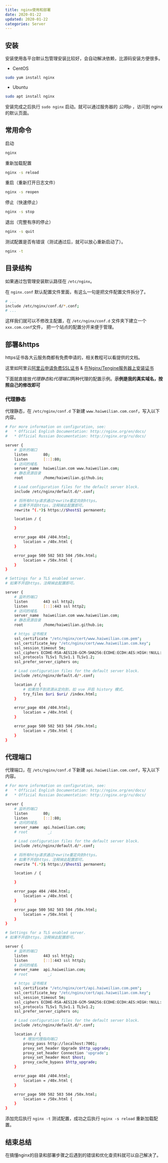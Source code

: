 ```yaml
---
title: nginx使用和部署
date: 2020-01-22
updated: 2020-01-22
categories: Server
---
```


## 安装

安装使用各平台默认包管理安装比较好，会自动解决依赖，比源码安装方便很多。

- CentOS

```sh
sudo yum install nginx
```

- Ubuntu

```sh
sudo apt install nginx
```

安装完成之后执行 `sudo nginx` 启动。就可以通过服务器的 *公网ip* ，访问到 nginx 的默认页面。

## 常用命令

启动

```sh
nginx
```

重新加载配置

```sh
nginx -s reload
```

重启（重新打开日志文件）

```sh
nginx -s reopen
```

停止（快速停止）

```sh
nginx -s stop
```

退出（完整有序的停止）

```sh
nginx -s quit
```

测试配置是否有错误（测试通过后，就可以放心重新启动了）。

```sh
nginx -t
```

## 目录结构

如果通过包管理安装默认路径在 `/etc/nginx`。

在 `nginx.conf` 默认配置文件里面，有这么一句是把文件配置文件拆分了。

```sh
# ...
include /etc/nginx/conf.d/*.conf;
# ...
```

这样我们就可以不修改主配置，在 `/etc/nginx/conf.d` 文件夹下建立一个 `xxx.com.conf`文件， 把一个站点的配置分开来便于管理。

## 部署&https

https证书各大云服务商都有免费申请的，相关教程可以看提供的文档。

这里如阿里云[阿里云申请免费SSL证书](https://yq.aliyun.com/articles/637307) & [在Nginx/Tengine服务器上安装证书](https://help.aliyun.com/document_detail/98728.html)

下面就直接放*代理静态*和*代理端口*两种代理的配置示例。**示例是我的真实域名，按照自己的修改即可**

### 代理静态

代理静态，在 `/etc/nginx/conf.d` 下新建 `www.haiweilian.com.conf`，写入以下内容。

```sh
# For more information on configuration, see:
#   * Official English Documentation: http://nginx.org/en/docs/
#   * Official Russian Documentation: http://nginx.org/ru/docs/

server {
    # 监听的端口
    listen       80;
    listen       [::]:80;
    # 访问的域名
    server_name  haiweilian.com www.haiweilian.com;
    # 静态资源目录
    root         /home/haiweilian.github.io;

    # Load configuration files for the default server block.
    include /etc/nginx/default.d/*.conf;

    # 将所有http请求通过rewrite重定向到https。
    # 如果不开启https，注释掉此配置即可。
    rewrite ^(.*)$ https://$host$1 permanent;

    location / {

    }

    error_page 404 /404.html;
        location = /40x.html {
    }

    error_page 500 502 503 504 /50x.html;
        location = /50x.html {
    }
}

# Settings for a TLS enabled server.
# 如果不开启https，注释掉此配置即可。

server {
    # 监听的端口
    listen       443 ssl http2;
    listen       [::]:443 ssl http2;
    # 访问的域名
    server_name  haiweilian.com www.haiweilian.com;
    # 静态资源目录
    root         /home/haiweilian.github.io;

    # https 证书相关
    ssl_certificate "/etc/nginx/cert/www.haiweilian.com.pem";
    ssl_certificate_key "/etc/nginx/cert/www.haiweilian.com.key";
    ssl_session_timeout 5m;
    ssl_ciphers ECDHE-RSA-AES128-GCM-SHA256:ECDHE:ECDH:AES:HIGH:!NULL:!aNULL:!MD5:!ADH:!RC4;
    ssl_protocols TLSv1 TLSv1.1 TLSv1.2;
    ssl_prefer_server_ciphers on;

    # Load configuration files for the default server block.
    include /etc/nginx/default.d/*.conf;

    location / {
        # 如果找不到资源从定向到，如 vue 开启 history 模式。
        try_files $uri $uri/ /index.html;
    }

    error_page 404 /404.html;
        location = /40x.html {
    }

    error_page 500 502 503 504 /50x.html;
        location = /50x.html {
    }
}
```

## 代理端口

代理端口，在 `/etc/nginx/conf.d` 下新建 `api.haiweilian.com.conf`，写入以下内容。

```sh
# For more information on configuration, see:
#   * Official English Documentation: http://nginx.org/en/docs/
#   * Official Russian Documentation: http://nginx.org/ru/docs/

server {
    # 监听的端口
    listen       80;
    listen       [::]:80;
    # 访问的域名
    server_name  api.haiweilian.com;
    # root         _;

    # Load configuration files for the default server block.
    include /etc/nginx/default.d/*.conf;

    # 将所有http请求通过rewrite重定向到https。
    # 如果不开启https，注释掉此配置即可。
    rewrite ^(.*)$ https://$host$1 permanent;

    location / {

    }

    error_page 404 /404.html;
        location = /40x.html {
    }

    error_page 500 502 503 504 /50x.html;
        location = /50x.html {
    }
}

# Settings for a TLS enabled server.
# 如果不开启https，注释掉此配置即可。

server {
    # 监听的端口
    listen       443 ssl http2;
    listen       [::]:443 ssl http2;
    # 访问的域名
    server_name  api.haiweilian.com;
    # root         _;

    # https 证书相关
    ssl_certificate "/etc/nginx/cert/api.haiweilian.com.pem";
    ssl_certificate_key "/etc/nginx/cert/api.haiweilian.com.key";
    ssl_session_timeout 5m;
    ssl_ciphers ECDHE-RSA-AES128-GCM-SHA256:ECDHE:ECDH:AES:HIGH:!NULL:!aNULL:!MD5:!ADH:!RC4;
    ssl_protocols TLSv1 TLSv1.1 TLSv1.2;
    ssl_prefer_server_ciphers on;

    # Load configuration files for the default server block.
    include /etc/nginx/default.d/*.conf;

    location / {
        # 增加代理指向端口
        proxy_pass http://localhost:7001;
        proxy_set_header Upgrade $http_upgrade;
        proxy_set_header Connection 'upgrade';
        proxy_set_header Host $host;
        proxy_cache_bypass $http_upgrade;
    }

    error_page 404 /404.html;
        location = /40x.html {
    }

    error_page 500 502 503 504 /50x.html;
        location = /50x.html {
    }
}
```

添加完后执行 `nginx -t` 测试配置，成功之后执行 `nginx -s reload` 重新加载配置。

## 结束总结

在搞懂nginx的目录和部署步骤之后遇到的错误和优化查资料就可以自己解决了。
